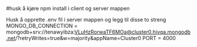 #husk å kjøre npm install i client og server mappen

Husk å opprette 
.env fil i server mappen og legg til disse to streng
MONGO_DB_CONNECTION = mongodb+srv://tenawyibza:VLuHzRorwaTF6MOa@cluster0.hivqa.mongodb.net/?retryWrites=true&w=majority&appName=Cluster0
PORT = 4000
